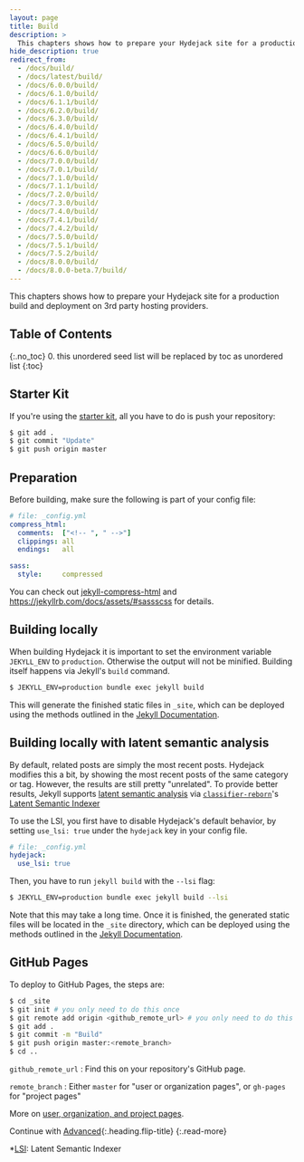```yaml
---
layout: page
title: Build
description: >
  This chapters shows how to prepare your Hydejack site for a production build and deployment on 3rd party hosting providers.
hide_description: true
redirect_from:
  - /docs/build/
  - /docs/latest/build/
  - /docs/6.0.0/build/
  - /docs/6.1.0/build/
  - /docs/6.1.1/build/
  - /docs/6.2.0/build/
  - /docs/6.3.0/build/
  - /docs/6.4.0/build/
  - /docs/6.4.1/build/
  - /docs/6.5.0/build/
  - /docs/6.6.0/build/
  - /docs/7.0.0/build/
  - /docs/7.0.1/build/
  - /docs/7.1.0/build/
  - /docs/7.1.1/build/
  - /docs/7.2.0/build/
  - /docs/7.3.0/build/
  - /docs/7.4.0/build/
  - /docs/7.4.1/build/
  - /docs/7.4.2/build/
  - /docs/7.5.0/build/
  - /docs/7.5.1/build/
  - /docs/7.5.2/build/
  - /docs/8.0.0/build/
  - /docs/8.0.0-beta.7/build/
---
```


This chapters shows how to prepare your Hydejack site for a production build and deployment on 3rd party hosting providers.

## Table of Contents
{:.no_toc}
0. this unordered seed list will be replaced by toc as unordered list
{:toc}

## Starter Kit
If you're using the [starter kit](install.md#via-starter-kit), all you have to do is push your repository:

```bash
$ git add .
$ git commit "Update"
$ git push origin master
```

## Preparation

Before building, make sure the following is part of your config file:

```yml
# file: _config.yml
compress_html:
  comments:  ["<!-- ", " -->"]
  clippings: all
  endings:   all

sass:
  style:     compressed
```

You can check out [jekyll-compress-html](https://github.com/penibelst/jekyll-compress-html) and
<https://jekyllrb.com/docs/assets/#sassscss> for details.

## Building locally
When building Hydejack it is important to set the environment variable `JEKYLL_ENV` to `production`.
Otherwise the output will not be minified. Building itself happens via Jekyll's `build` command.

~~~bash
$ JEKYLL_ENV=production bundle exec jekyll build
~~~

This will generate the finished static files in `_site`,
which can be deployed using the methods outlined in the [Jekyll Documentation][deploy].


## Building locally with latent semantic analysis
By default, related posts are simply the most recent posts.
Hydejack modifies this a bit, by showing the most recent posts of the same category or tag.
However, the results are still pretty "unrelated".
To provide better results, Jekyll supports [latent semantic analysis][lsa] via [`classifier-reborn`][crb]'s
[Latent Semantic Indexer][lsi]

To use the LSI, you first have to disable Hydejack's default behavior,
by setting `use_lsi: true` under the `hydejack` key in your config file.

~~~yml
# file: _config.yml
hydejack:
  use_lsi: true
~~~

Then, you have to run `jekyll build` with the `--lsi` flag:

~~~bash
$ JEKYLL_ENV=production bundle exec jekyll build --lsi
~~~


Note that this may take a long time.
Once it is finished, the generated static files will be located in the `_site` directory,
which can be deployed using the methods outlined in the [Jekyll Documentation][deploy].


## GitHub Pages
To deploy to GitHub Pages, the steps are:

~~~bash
$ cd _site
$ git init # you only need to do this once
$ git remote add origin <github_remote_url> # you only need to do this once
$ git add .
$ git commit -m "Build"
$ git push origin master:<remote_branch>
$ cd ..
~~~

`github_remote_url`
: Find this on your repository's GitHub page.

`remote_branch`
: Either `master` for "user or organization pages", or `gh-pages` for "project pages"

More on [user, organization, and project pages](https://help.github.com/articles/user-organization-and-project-pages/).


Continue with [Advanced](advanced.md){:.heading.flip-title}
{:.read-more}

[deploy]: https://jekyllrb.com/docs/deployment-methods/
[lsa]: https://en.wikipedia.org/wiki/Latent_semantic_analysis
[crb]: http://www.classifier-reborn.com/
[lsi]: http://www.classifier-reborn.com/lsi

*[LSI]: Latent Semantic Indexer
